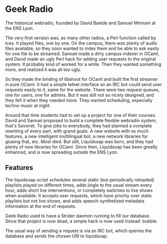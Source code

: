 Geek Radio
==========

The historical webradio, founded by David Baelde and Samuel Mimram at the ENS
Lyon.

The very first version was, as many other radios, a Perl function called by
Ices. It played files, one by one. On the campus, there was plenty of audio
files available, so they soon wanted to index them and be able to ask easily for
one file to be streamed. Samuel made a dirty campus indexer in OCaml, and David
made an ugly Perl hack for adding user requests to the original system. It
probably kind of worked for a while. Then they wanted something more, and
realized it was all too ugly.

So they made the binding of libshout for OCaml and built the first streamer in
pure OCaml. It had a simple telnet interface so an IRC bot could send user
requests easily to it, same for the website. There were two request queues, one
for users, one for admins. But it was still not so nicely designed, and they
felt it when they needed more. They wanted scheduling, especially techno music
at night.

Around that time students had to set up a project for one of their
courses. David and Samuel proposed to build a complete flexible webradio system,
that's Savonet. To give jobs to everybody, they had planned a complete rewriting
of every part, with grand goals. A new website with so much features, a new
intelligent multilingual bot, a new network libraries for glueing that,
etc. Most died. But still, Liquidsoap was born, and they had plenty of new
libraries for OCaml. Since then, Liquidsoap has been greatly enhanced, and is
now spreading outside the ENS Lyon.

Features
--------

The liquidsoap script schedules several static (but periodically reloaded)
playlists played on different times, adds jingle to the usual stream every hour,
adds short live interventions, or completely switches to live shows when
available. It accepts user requests, which have priority over static playlists
but not live shows, and adds speech-synthetized metadata information at the end
of requests.

Geek Radio used to have a Strider daemon running to fill our database. Since
that project is now dead, a simple hack is now used instead: bubble.

The usual way of sending a request is via an IRC bot, which queries the database
and sends the chosen URI to liquidsoap.


